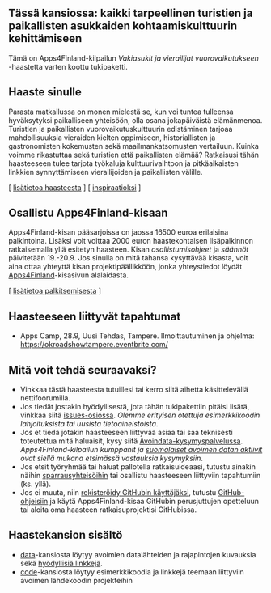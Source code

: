 ## Tässä kansiossa: kaikki tarpeellinen turistien ja paikallisten asukkaiden kohtaamiskulttuurin kehittämiseen

Tämä on Apps4Finland-kilpailun _Vakiasukit ja vierailijat vuorovaikutukseen_ -haastetta varten koottu tukipaketti. 

## Haaste sinulle

Parasta matkailussa on monen mielestä se, kun voi tuntea tulleensa hyväksytyksi paikalliseen yhteisöön,
olla osana jokapäiväistä elämänmenoa. Turistien ja paikallisten vuorovaikutuskulttuurin edistäminen
tarjoaa mahdollisuuksia vieraiden kielten oppimiseen, historiallisten ja gastronomisten kokemusten
sekä maailmankatsomusten vertailuun. Kuinka voimme rikastuttaa sekä turistien että paikallisten elämää?
Ratkaisusi tähän haasteeseen tulee tarjota työkaluja kulttuurivaihtoon ja pitkäaikaisten linkkien
synnyttämiseen vierailijoiden ja paikallisten välille.

[ [lisätietoa haasteesta](taustatietoa.md) ] [ [inspiraatioksi](inspiraatioksi.md) ]

## Osallistu Apps4Finland-kisaan

Apps4Finland-kisan pääsarjoissa on jaossa 16500 euroa erilaisina palkintoina.
Lisäksi voit voittaa 2000 euron haastekohtaisen lisäpalkinnon ratkaisemalla yllä esitetyn haasteen.
Kisan _osallistumisohjeet_ ja _säännöt_ päivitetään 19.-20.9. Jos sinulla on mitä tahansa kysyttävää
kisasta, voit aina ottaa yhteyttä kisan projektipäällikköön, jonka yhteystiedot löydät
[Apps4Finland](http://apps4finland.fi)-kisasivun alalaidasta.

[ [lisätietoa palkitsemisesta](palkitsemisesta.md) ]

## Haasteeseen liittyvät tapahtumat

* Apps Camp, 28.9, Uusi Tehdas, Tampere. Ilmoittautuminen ja ohjelma: https://okroadshowtampere.eventbrite.com/

## Mitä voit tehdä seuraavaksi?

- Vinkkaa tästä haasteesta tutuillesi tai kerro siitä aihetta käsittelevällä nettifoorumilla.
- Jos tiedät jostakin hyödyllisestä, jota tähän tukipakettiin pitäisi lisätä, vinkkaa siitä [issues-osiossa](https://github.com/apps4finland/haaste-turistien-kohtaaminen/issues?state=open). _Olemme erityisen otettuja esimerkkikoodin lahjoituksista tai uusista tietoaineistoista_.
- Jos et tiedä jotakin haasteeseen liittyvää asiaa tai saa teknisesti toteutettua mitä haluaisit, kysy siitä [Avoindata-kysymyspalvelussa](http://avoindata.net/). _Apps4Finland-kilpailun kumppanit ja [suomalaiset avoimen datan aktiivit](https://www.facebook.com/groups/fi.okfn/) ovat siellä mukana etsimässä vastauksia kysymyksiin_.
- Jos etsit työryhmää tai haluat pallotella ratkaisuideaasi, tutustu ainakin näihin [sparrausyhteisöihin](https://github.com/apps4finland/haaste-turistien-kohtaaminen/blob/master/data/linkkeja.md) tai osallistu haasteeseen liittyviin tapahtumiin (ks. yllä).
- Jos ei muuta, niin [rekisteröidy GitHubin käyttäjäksi](https://github.com/signup), tutustu [GitHub-ohjeisiin](http://sixrevisions.com/resources/git-tutorials-beginners/) ja käytä Apps4Finland-kisaa GitHubin perusjuttujen opetteluun
tai aloita oma haasteen ratkaisuprojektisi GitHubissa.

## Haastekansion sisältö
- [data](https://github.com/apps4finland/haaste-turistien-kohtaaminen/tree/master/data)-kansiosta löytyy avoimien datalähteiden ja rajapintojen kuvauksia sekä [hyödyllisiä linkkejä](https://github.com/apps4finland/haaste-turistien-kohtaaminen/blob/master/data/linkkeja.md).
- [code](https://github.com/apps4finland/haaste-turistien-kohtaaminen/tree/master/code)-kansiosta löytyy esimerkkikoodia ja linkkejä teemaan liittyviin avoimen lähdekoodin projekteihin

